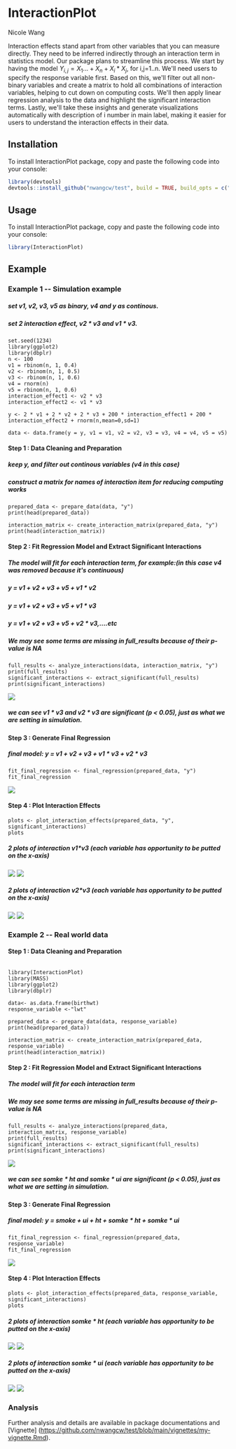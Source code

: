 # InteractionPlot

Nicole Wang


Interaction effects stand apart from other variables that you can measure directly. They need to be inferred indirectly through an interaction term in statistics model. Our package plans to streamline this process. We start by having the model $Y_{i,j}=X_1...+X_n+X_i*X_j$, for i,j=1..n. We'll need users to specify the response variable first. Based on this, we'll filter out all non-binary variables and create a matrix to hold all combinations of interaction variables, helping to cut down on computing costs. We'll then apply linear regression analysis to the data and highlight the significant interaction terms. Lastly, we'll take these insights and generate visualizations automatically with description of i number in main label, making it easier for users to understand the interaction effects in their data.

## Installation

To install InteractionPlot package, copy and paste the following code into your console:

```r
library(devtools)
devtools::install_github("nwangcw/test", build = TRUE, build_opts = c("--no-resave-data", "--no-manual"))
```

## Usage

To install InteractionPlot package, copy and paste the following code into your console:

```r
library(InteractionPlot)
```

## Example

### Example 1 -- Simulation example

##### set v1, v2, v3, v5 as binary, v4 and y as continous.

##### set 2 interaction effect, v2 * v3 and v1 * v3.

```{r}
set.seed(1234)
library(ggplot2)
library(dbplr)
n <- 100 
v1 = rbinom(n, 1, 0.4)
v2 <- rbinom(n, 1, 0.5)  
v3 <- rbinom(n, 1, 0.6)  
v4 = rnorm(n)
v5 = rbinom(n, 1, 0.6)
interaction_effect1 <- v2 * v3 
interaction_effect2 <- v1 * v3 

y <- 2 * v1 + 2 * v2 + 2 * v3 + 200 * interaction_effect1 + 200 * interaction_effect2 + rnorm(n,mean=0,sd=1)  

data <- data.frame(y = y, v1 = v1, v2 = v2, v3 = v3, v4 = v4, v5 = v5)

```

#### Step 1 : Data Cleaning and Preparation

##### keep y, and filter out continous variables (v4 in this case) 

##### construct a matrix for names of interaction item for reducing computing works

```{r}
prepared_data <- prepare_data(data, "y")
print(head(prepared_data))

interaction_matrix <- create_interaction_matrix(prepared_data, "y")
print(head(interaction_matrix))
```

#### Step 2 : Fit Regression Model and Extract Significant Interactions

##### The model will fit for each interaction term, for example:(in this case v4 was removed because it's continuous)

##### y = v1 + v2 + v3 + v5 + v1 * v2

##### y = v1 + v2 + v3 + v5 + v1 * v3

##### y = v1 + v2 + v3 + v5 + v2 * v3,....etc

##### We may see some terms are missing in full_results because of their p-value is NA 

```{r}
full_results <- analyze_interactions(data, interaction_matrix, "y")
print(full_results)
significant_interactions <- extract_significant(full_results)
print(significant_interactions)
```

![ ](img/sim_extract.png)

##### we can see v1 * v3 and v2 * v3 are significant (p < 0.05), just as what we are setting in simulation.

#### Step 3 : Generate Final Regression

##### final model: y = v1 + v2 + v3 + v1 * v3 + v2 * v3

```{r}
fit_final_regression <- final_regression(prepared_data, "y")
fit_final_regression
```
![ ](img/sim_coeff.png)

#### Step 4 : Plot Interaction Effects

```{r}
plots <- plot_interaction_effects(prepared_data, "y", significant_interactions)
plots
```
##### 2 plots of interaction v1*v3 (each variable has opportunity to be putted on the  x-axis)

![ ](img/v1_v3.png)
![ ](img/v3_v1.png)

##### 2 plots of interaction v2*v3 (each variable has opportunity to be putted on the  x-axis)
![ ](img/v2_v3.png)
![ ](img/v3_v2.png)











### Example 2 -- Real world data

#### Step 1 : Data Cleaning and Preparation

```{r}

library(InteractionPlot)
library(MASS)
library(ggplot2)
library(dbplr)

data<- as.data.frame(birthwt)
response_variable <-"lwt"

prepared_data <- prepare_data(data, response_variable)
print(head(prepared_data))

interaction_matrix <- create_interaction_matrix(prepared_data, response_variable)
print(head(interaction_matrix))
```
#### Step 2 : Fit Regression Model and Extract Significant Interactions

##### The model will fit for each interaction term

##### We may see some terms are missing in full_results because of their p-value is NA 

```{r}
full_results <- analyze_interactions(prepared_data, interaction_matrix, response_variable)
print(full_results)
significant_interactions <- extract_significant(full_results)
print(significant_interactions)
```

![ ](img/mass_extract.png)

##### we can see somke * ht and somke * ui are significant (p < 0.05), just as what we are setting in simulation.

#### Step 3 : Generate Final Regression

##### final model: y = smoke + ui + ht + somke * ht + somke * ui

```{r}
fit_final_regression <- final_regression(prepared_data, response_variable)
fit_final_regression
```
![ ](img/mass_coeff.png)

#### Step 4 : Plot Interaction Effects

```{r}
plots <- plot_interaction_effects(prepared_data, response_variable, significant_interactions)
plots
```
##### 2 plots of interaction somke * ht (each variable has opportunity to be putted on the  x-axis)

![ ](img/mass_somke_ht.png)
![ ](img/mass_ht_smoke.png)

##### 2 plots of interaction somke * ui (each variable has opportunity to be putted on the  x-axis)
![ ](img/mass_somke_ui.png)
![ ](img/mass_ui_smoke.png)


### Analysis 

Further analysis and details are available in package documentations and [Vignette] (https://github.com/nwangcw/test/blob/main/vignettes/my-vignette.Rmd).
